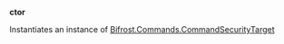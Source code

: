 **ctor**

Instantiates an instance of [Bifrost.Commands.CommandSecurityTarget](Bifrost.Commands.CommandSecurityTarget)

